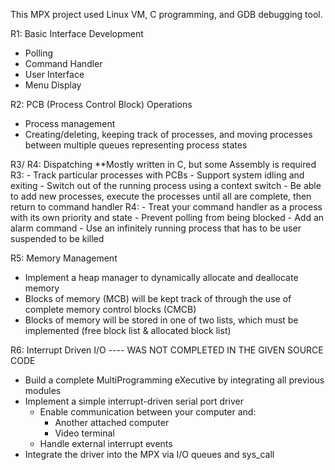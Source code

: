 This MPX project used Linux VM, C programming, and GDB debugging tool.

R1: Basic Interface Development
  - Polling
  - Command Handler
  - User Interface
  - Menu Display

R2: PCB (Process Control Block) Operations
  - Process management
  - Creating/deleting, keeping track of processes, and moving processes between multiple queues representing process states

R3/ R4: Dispatching **Mostly written in C, but some Assembly is required
  R3:
    - Track particular processes with PCBs 
    - Support system idling and exiting
    - Switch out of the running process using a context switch
    - Be able to add new processes, execute the processes until all are complete, then return to command handler
	R4:
    - Treat your command handler as a process with its own priority and state
    - Prevent polling from being blocked
    - Add an alarm command
    - Use an infinitely running process that has to be user suspended to be killed

R5: Memory Management
  - Implement a heap manager to dynamically allocate and deallocate memory 
  - Blocks of memory (MCB) will be kept track of through the use of complete memory control blocks (CMCB)
  - Blocks of memory will be stored in one of two lists, which must be implemented (free block list & allocated block list)

R6: Interrupt Driven I/O ---- WAS NOT COMPLETED IN THE GIVEN SOURCE CODE
  - Build a complete MultiProgramming eXecutive by integrating all previous modules
  - Implement a simple interrupt-driven serial port driver
    - Enable communication between your computer and: 
      - Another attached computer
      - Video terminal
    - Handle external interrupt events
  - Integrate the driver into the MPX via I/O queues and sys_call
